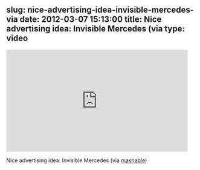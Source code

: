 slug: nice-advertising-idea-invisible-mercedes-via
date: 2012-03-07 15:13:00
title: Nice advertising idea: Invisible Mercedes (via 
type: video
---

<iframe width="480" height="270" src="http://www.youtube.com/embed/ZIGzpi9lCck?fs=1&feature=oembed" frameborder="0" allowfullscreen></iframe>

Nice advertising idea: Invisible Mercedes (via [mashable](http://www.youtube.com/watch?v=ZIGzpi9lCck&feature=share))
